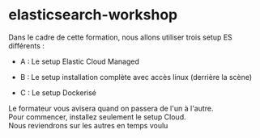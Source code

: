 # elasticsearch-workshop

Dans le cadre de cette formation, nous allons utiliser trois setup ES différents : 

 - A : Le setup Elastic Cloud Managed

 - B : Le setup installation complète avec accès linux (derrière la scène)

 - C : Le setup Dockerisé


Le formateur vous avisera quand on passera de l'un à l'autre.   
Pour commencer, installez seulement le setup Cloud.   
Nous reviendrons sur les autres en temps voulu   

